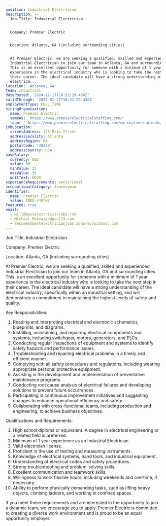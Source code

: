 ```yaml
---
position: Industrial Electrician
description: >-
  Job Title: Industrial Electrician 


  Company: Premier Electric


  Location: Atlanta, GA (including surrounding cities)


  At Premier Electric, we are seeking a qualified, skilled and experienced
  Industrial Electrician to join our team in Atlanta, GA and surrounding cities.
  This is an excellent opportunity for someone with a minimum of 1 year
  experience in the electrical industry who is looking to take the next step in
  their career. The ideal candidate will have a strong understanding of the
  electrica...
location: 'Atlanta, GA'
team: Industrial
datePosted: '2024-12-17T18:52:29.436Z'
validThrough: '2025-01-22T18:52:29.436Z'
employmentType: FULL_TIME
hiringOrganization:
  name: Premier Electric
  sameAs: 'https://www.premierelectricalstaffing.com/'
  logo: ' https://www.premierelectricalstaffing.com/wp-content/uploads/2020/05/Premier-Electrical-Staffing-logo.png'
jobLocation:
  streetAddress: 123 Main Street
  addressLocality: Atlanta
  addressRegion: GA
  postalCode: '30303'
  addressCountry: USA
baseSalary:
  currency: USD
  value: 30
  minValue: 25
  maxValue: 35
  unitText: HOUR
experienceRequirements: seniorLevel
occupationalCategory: Journeyman
identifier:
  name: Premier Electric
  value: INDU-z49fw7
featured: true
email:
  - will@bestelectricianjobs.com
  - Michael.Mckeaige@pes123.com
  - resumes@bestelectricianjobs.zohorecruitmail.com
---
```




Job Title: Industrial Electrician 

Company: Premier Electric

Location: Atlanta, GA (including surrounding cities)

At Premier Electric, we are seeking a qualified, skilled and experienced Industrial Electrician to join our team in Atlanta, GA and surrounding cities. This is an excellent opportunity for someone with a minimum of 1 year experience in the electrical industry who is looking to take the next step in their career. The ideal candidate will have a strong understanding of the electrical industry, specifically within an industrial setting, and will demonstrate a commitment to maintaining the highest levels of safety and quality.

Key Responsibilities:

1. Reading and interpreting electrical and electronic schematics, blueprints, and diagrams.
2. Installing, maintaining, and repairing electrical components and systems, including switchgear, motors, generators, and PLCs.
3. Conducting regular inspections of equipment and systems to identify safety hazards and performance issues.
4. Troubleshooting and repairing electrical problems in a timely and efficient manner.
5. Complying with all safety procedures and regulations, including wearing appropriate personal protective equipment.
6. Assisting in the development and implementation of preventative maintenance programs.
7. Conducting root cause analysis of electrical failures and developing solutions to prevent future occurrences.
8. Participating in continuous improvement initiatives and suggesting changes to enhance operational efficiency and safety.
9. Collaborating with cross-functional teams, including production and engineering, to achieve business objectives.

Qualifications and Requirements:

1. High school diploma or equivalent. A degree in electrical engineering or a related field is preferred.
2. Minimum of 1 year experience as an Industrial Electrician.
3. Valid electrician license.
4. Proficient in the use of testing and measuring instruments.
5. Knowledge of electrical systems, hand tools, and industrial equipment.
6. Understanding of electrical codes and safety procedures.
7. Strong troubleshooting and problem-solving skills.
8. Excellent communication and teamwork skills.
9. Willingness to work flexible hours, including weekends and overtime, if necessary.
10. Ability to perform physically demanding tasks, such as lifting heavy objects, climbing ladders, and working in confined spaces.

If you meet these requirements and are interested in the opportunity to join a dynamic team, we encourage you to apply. Premier Electric is committed to creating a diverse work environment and is proud to be an equal opportunity employer.
